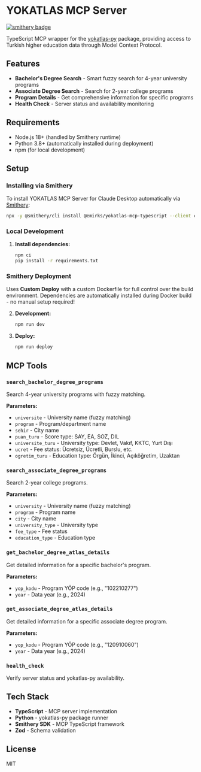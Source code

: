 # YOKATLAS MCP Server
[![smithery badge](https://smithery.ai/badge/@emirks/yokatlas-mcp-typescript)](https://smithery.ai/server/@emirks/yokatlas-mcp-typescript)

TypeScript MCP wrapper for the [yokatlas-py](https://github.com/emirks/yokatlas-py) package, providing access to Turkish higher education data through Model Context Protocol.

## Features

- **Bachelor's Degree Search** - Smart fuzzy search for 4-year university programs
- **Associate Degree Search** - Search for 2-year college programs  
- **Program Details** - Get comprehensive information for specific programs
- **Health Check** - Server status and availability monitoring

## Requirements

- Node.js 18+ (handled by Smithery runtime)
- Python 3.8+ (automatically installed during deployment)
- npm (for local development)

## Setup

### Installing via Smithery

To install YOKATLAS MCP Server for Claude Desktop automatically via [Smithery](https://smithery.ai/server/@emirks/yokatlas-mcp-typescript):

```bash
npx -y @smithery/cli install @emirks/yokatlas-mcp-typescript --client claude
```

### Local Development
1. **Install dependencies:**
   ```bash
   npm ci
   pip install -r requirements.txt
   ```

### Smithery Deployment
Uses **Custom Deploy** with a custom Dockerfile for full control over the build environment. Dependencies are automatically installed during Docker build - no manual setup required!

2. **Development:**
   ```bash
   npm run dev
   ```

3. **Deploy:**
   ```bash
   npm run deploy
   ```

## MCP Tools

### `search_bachelor_degree_programs`
Search 4-year university programs with fuzzy matching.

**Parameters:**
- `universite` - University name (fuzzy matching)
- `program` - Program/department name
- `sehir` - City name
- `puan_turu` - Score type: SAY, EA, SOZ, DIL
- `universite_turu` - University type: Devlet, Vakıf, KKTC, Yurt Dışı
- `ucret` - Fee status: Ücretsiz, Ücretli, Burslu, etc.
- `ogretim_turu` - Education type: Örgün, İkinci, Açıköğretim, Uzaktan

### `search_associate_degree_programs`
Search 2-year college programs.

**Parameters:**
- `university` - University name (fuzzy matching)
- `program` - Program name
- `city` - City name
- `university_type` - University type
- `fee_type` - Fee status
- `education_type` - Education type

### `get_bachelor_degree_atlas_details`
Get detailed information for a specific bachelor's program.

**Parameters:**
- `yop_kodu` - Program YÖP code (e.g., "102210277")
- `year` - Data year (e.g., 2024)

### `get_associate_degree_atlas_details`
Get detailed information for a specific associate degree program.

**Parameters:**
- `yop_kodu` - Program YÖP code (e.g., "120910060")
- `year` - Data year (e.g., 2024)

### `health_check`
Verify server status and yokatlas-py availability.

## Tech Stack

- **TypeScript** - MCP server implementation
- **Python** - yokatlas-py package runner
- **Smithery SDK** - MCP TypeScript framework
- **Zod** - Schema validation

## License

MIT 